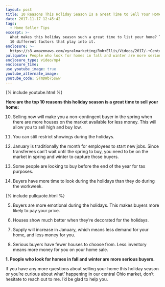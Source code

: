 ```yaml
---
layout: post
title: 10 Reasons This Holiday Season Is a Great Time to Sell Your Home
date: 2017-11-17 12:45:42
tags:
  - Home Seller Tips
excerpt: >-
  What makes this holiday season such a great time to list your home? There are
  10 different factors that play into it.
enclosure: >-
  https://s3.amazonaws.com/vyralmarketing/Rob+Ellis/Videos/2017/-+Central+Ohio+Real+Estate+Agent.mp4
pullquote: People who look for homes in fall and winter are more serious buyers.
enclosure_type: video/mp4
enclosure_time:
use_youtube_image: true
youtube_alternate_image:
youtube_code: STmDWb75sww
---
```



{% include youtube.html %}

**Here are the top 10 reasons this holiday season is a great time to sell your home:**

10. Selling now will make you a non-contingent buyer in the spring when there are more houses on the market available for less money. This will allow you to sell high and buy low.

9. You can still restrict showings during the holidays.

8. January is traditionally the month for employees to start new jobs. Since transferees can’t wait until the spring to buy, you need to be on the market in spring and winter to capture those buyers.

7. Some people are looking to buy before the end of the year for tax purposes.

6. Buyers have more time to look during the holidays than they do during the workweek.

{% include pullquote.html %}

5. Buyers are more emotional during the holidays. This makes buyers more likely to pay your price.

4. Houses show much better when they’re decorated for the holidays.

3. Supply will increase in January, which means less demand for your home, and less money for you.

2. Serious buyers have fewer houses to choose from. Less inventory means more money for you on your home sale.

**1. People who look for homes in fall and winter are more serious buyers.**

If you have any more questions about selling your home this holiday season or you’re curious about what’ happening in our central Ohio market, don’t hesitate to reach out to me. I’d be glad to help you.